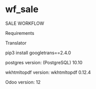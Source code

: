 # wf_sale
SALE WORKFLOW


Requirements

Translator

pip3 install googletrans==2.4.0

postgres version:  (PostgreSQL) 10.10 


wkhtmltopdf version: wkhtmltopdf 0.12.4


Odoo version: 12
